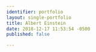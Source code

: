```yaml
---
identifier: portfolio
layout: single-portfolio
title: Albert Einstein
date: 2018-12-17 11:53:54 -0500
published: false

---
```

